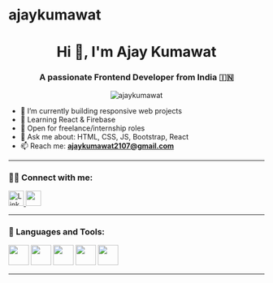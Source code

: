 # ajaykumawat
<h1 align="center">Hi 👋, I'm Ajay Kumawat</h1>
<h3 align="center">A passionate Frontend Developer from India 🇮🇳</h3>

<p align="center">
  <img src="https://komarev.com/ghpvc/?username=ajaykumawat&label=Profile%20views&color=0e75b6&style=flat" alt="ajaykumawat" />
</p>

- 🔭 I’m currently building responsive web projects  
- 🌱 Learning React & Firebase  
- 💼 Open for freelance/internship roles  
- 💬 Ask me about: HTML, CSS, JS, Bootstrap, React  
- 📫 Reach me: **ajaykumawat2107@gmail.com**  

---

### 🧑‍💻 Connect with me:
<p align="left">
  <a href="https://linkedin.com/in/ajay-kumawat-988107215" target="_blank">
    <img src="https://cdn.jsdelivr.net/gh/devicons/devicon/icons/linkedin/linkedin-original.svg" alt="LinkedIn" width="30" />
  </a>
  <a href="mailto:ajaykumawat2107@gmail.com" target="_blank">
    <img src="https://cdn-icons-png.flaticon.com/512/732/732200.png" width="30" />
  </a>
  
    
  
</p>

---

### 🚀 Languages and Tools:

<p align="left">
  <img src="https://cdn.jsdelivr.net/gh/devicons/devicon/icons/html5/html5-original.svg" width="40" />
  <img src="https://cdn.jsdelivr.net/gh/devicons/devicon/icons/css3/css3-original.svg" width="40" />
  <img src="https://cdn.jsdelivr.net/gh/devicons/devicon/icons/javascript/javascript-original.svg" width="40" />
  <img src="https://cdn.jsdelivr.net/gh/devicons/devicon/icons/bootstrap/bootstrap-original.svg" width="40" />
  <img src="https://cdn.jsdelivr.net/gh/devicons/devicon/icons/react/react-original.svg" width="40" />
</p>

---


